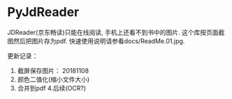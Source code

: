 # PyJdReader
JDReader(京东畅读)只能在线阅读, 手机上还看不到书中的图片.
这个库按页面截图然后把图片存为pdf.
快速使用说明请参看docs/ReadMe.01.jpg.

更新记录：
1. 截屏保存图片： 20181108
2. 颜色二值化(缩小文件大小)
3. 合并到pdf
4.后续(OCR?)

